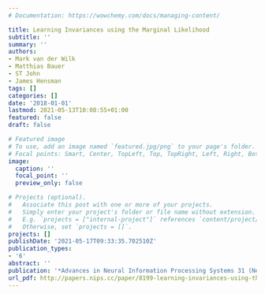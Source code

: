 ```yaml
---
# Documentation: https://wowchemy.com/docs/managing-content/

title: Learning Invariances using the Marginal Likelihood
subtitle: ''
summary: ''
authors:
- Mark van der Wilk
- Matthias Bauer
- ST John
- James Hensman
tags: []
categories: []
date: '2018-01-01'
lastmod: 2021-05-13T10:08:55+01:00
featured: false
draft: false

# Featured image
# To use, add an image named `featured.jpg/png` to your page's folder.
# Focal points: Smart, Center, TopLeft, Top, TopRight, Left, Right, BottomLeft, Bottom, BottomRight.
image:
  caption: ''
  focal_point: ''
  preview_only: false

# Projects (optional).
#   Associate this post with one or more of your projects.
#   Simply enter your project's folder or file name without extension.
#   E.g. `projects = ["internal-project"]` references `content/project/deep-learning/index.md`.
#   Otherwise, set `projects = []`.
projects: []
publishDate: '2021-05-17T09:33:35.702510Z'
publication_types:
- '6'
abstract: ''
publication: '*Advances in Neural Information Processing Systems 31 (NeurIPS)*'
url_pdf: http://papers.nips.cc/paper/8199-learning-invariances-using-the-marginal-likelihood.pdf
---
```

